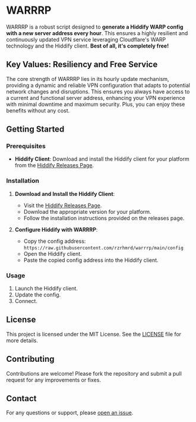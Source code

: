 # WARRRP

WARRRP is a robust script designed to **generate a Hiddify WARP config with a new server address every hour**. This ensures a highly resilient and continuously updated VPN service leveraging Cloudflare's WARP technology and the Hiddify client. **Best of all, it's completely free!**

## Key Values: Resiliency and Free Service

The core strength of WARRRP lies in its hourly update mechanism, providing a dynamic and reliable VPN configuration that adapts to potential network changes and disruptions. This ensures you always have access to a current and functional server address, enhancing your VPN experience with minimal downtime and maximum security. Plus, you can enjoy these benefits without any cost.

## Getting Started

### Prerequisites

- **Hiddify Client**: Download and install the Hiddify client for your platform from the [Hiddify Releases Page](https://github.com/hiddify/hiddify-next/releases).

### Installation

1. **Download and Install the Hiddify Client**:
   - Visit the [Hiddify Releases Page](https://github.com/hiddify/hiddify-next/releases).
   - Download the appropriate version for your platform.
   - Follow the installation instructions provided on the releases page.

2. **Configure Hiddify with WARRRP**:
   - Copy the config address: `https://raw.githubusercontent.com/rzrhmrd/warrrp/main/config`
   - Open the Hiddify client.
   - Paste the copied config address into the Hiddify client.

### Usage

1. Launch the Hiddify client.
2. Update the config.
3. Connect.

## License

This project is licensed under the MIT License. See the [LICENSE](LICENSE) file for more details.

## Contributing

Contributions are welcome! Please fork the repository and submit a pull request for any improvements or fixes.

## Contact

For any questions or support, please [open an issue](https://github.com/rzrhmrd/warrrp/issues).
